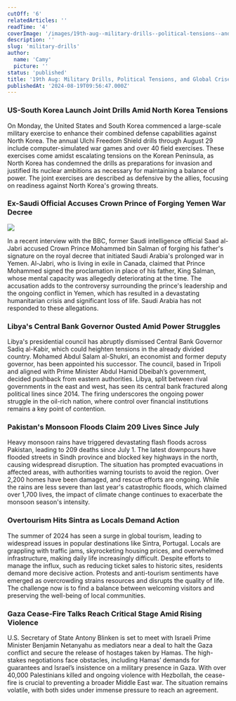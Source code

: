 ```yaml
---
cutOff: '6'
relatedArticles: ''
readTime: '4'
coverImage: '/images/19th-aug--military-drills--political-tensions--and-global-crises-gzNj.jpg'
description: ''
slug: 'military-drills'
author:
  name: 'Camy'
  picture: ''
status: 'published'
title: '19th Aug: Military Drills, Political Tensions, and Global Crises'
publishedAt: '2024-08-19T09:56:47.000Z'
---
```


### US-South Korea Launch Joint Drills Amid North Korea Tensions

On Monday, the United States and South Korea commenced a large-scale military exercise to enhance their combined defense capabilities against North Korea. The annual Ulchi Freedom Shield drills through August 29 include computer-simulated war games and over 40 field exercises. These exercises come amidst escalating tensions on the Korean Peninsula, as North Korea has condemned the drills as preparations for invasion and justified its nuclear ambitions as necessary for maintaining a balance of power. The joint exercises are described as defensive by the allies, focusing on readiness against North Korea's growing threats.

### Ex-Saudi Official Accuses Crown Prince of Forging Yemen War Decree

![](/images/19th-aug--military-drills--political-tensions--and-global-crises-A4Mz.jpg)

In a recent interview with the BBC, former Saudi intelligence official Saad al-Jabri accused Crown Prince Mohammed bin Salman of forging his father's signature on the royal decree that initiated Saudi Arabia's prolonged war in Yemen. Al-Jabri, who is living in exile in Canada, claimed that Prince Mohammed signed the proclamation in place of his father, King Salman, whose mental capacity was allegedly deteriorating at the time. The accusation adds to the controversy surrounding the prince's leadership and the ongoing conflict in Yemen, which has resulted in a devastating humanitarian crisis and significant loss of life. Saudi Arabia has not responded to these allegations.

### Libya's Central Bank Governor Ousted Amid Power Struggles

Libya's presidential council has abruptly dismissed Central Bank Governor Sadiq al-Kabir, which could heighten tensions in the already divided country. Mohamed Abdul Salam al-Shukri, an economist and former deputy governor, has been appointed his successor. The council, based in Tripoli and aligned with Prime Minister Abdul Hamid Dbeibah’s government, decided pushback from eastern authorities. Libya, split between rival governments in the east and west, has seen its central bank fractured along political lines since 2014. The firing underscores the ongoing power struggle in the oil-rich nation, where control over financial institutions remains a key point of contention.

### Pakistan's Monsoon Floods Claim 209 Lives Since July

Heavy monsoon rains have triggered devastating flash floods across Pakistan, leading to 209 deaths since July 1. The latest downpours have flooded streets in Sindh province and blocked key highways in the north, causing widespread disruption. The situation has prompted evacuations in affected areas, with authorities warning tourists to avoid the region. Over 2,200 homes have been damaged, and rescue efforts are ongoing. While the rains are less severe than last year's catastrophic floods, which claimed over 1,700 lives, the impact of climate change continues to exacerbate the monsoon season's intensity.

### Overtourism Hits Sintra as Locals Demand Action

The summer of 2024 has seen a surge in global tourism, leading to widespread issues in popular destinations like Sintra, Portugal. Locals are grappling with traffic jams, skyrocketing housing prices, and overwhelmed infrastructure, making daily life increasingly difficult. Despite efforts to manage the influx, such as reducing ticket sales to historic sites, residents demand more decisive action. Protests and anti-tourism sentiments have emerged as overcrowding strains resources and disrupts the quality of life. The challenge now is to find a balance between welcoming visitors and preserving the well-being of local communities.

### Gaza Cease-Fire Talks Reach Critical Stage Amid Rising Violence

U.S. Secretary of State Antony Blinken is set to meet with Israeli Prime Minister Benjamin Netanyahu as mediators near a deal to halt the Gaza conflict and secure the release of hostages taken by Hamas. The high-stakes negotiations face obstacles, including Hamas’ demands for guarantees and Israel’s insistence on a military presence in Gaza. With over 40,000 Palestinians killed and ongoing violence with Hezbollah, the cease-fire is crucial to preventing a broader Middle East war. The situation remains volatile, with both sides under immense pressure to reach an agreement.